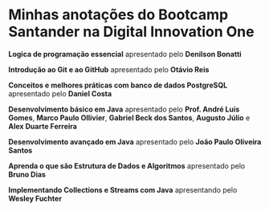 # Minhas anotações do Bootcamp Santander na Digital Innovation One



**Logica de programação essencial** apresentado pelo **Denilson Bonatti**

**Introdução ao Git e ao GitHub** apresentado pelo **Otávio Reis**

**Conceitos e melhores práticas com banco de dados PostgreSQL** apresentado pelo **Daniel Costa**

**Desenvolvimento básico em Java** apresentado pelo **Prof. André Luis Gomes**, **Marco Paulo Ollivier**, **Gabriel Beck dos Santos**, **Augusto Júlio** e **Alex Duarte Ferreira**

**Desenvolvimento avançado em Java** apresentado pelo **João Paulo Oliveira Santos**

**Aprenda o que são Estrutura de Dados e Algoritmos** apresentado pelo **Bruno Dias**

**Implementando Collections e Streams com Java** apresentando pelo **Wesley Fuchter**
